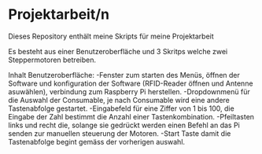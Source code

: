 # Projektarbeit/n
Dieses Repository enthält meine Skripts für meine Projektarbeit

Es besteht aus einer Benutzeroberfläche und 3 Skritps welche zwei Steppermotoren betreiben. 

Inhalt Benutzeroberfläche: 
-Fenster zum starten des Menüs, öffnen der Software und konfiguration der Software (RFID-Reader öffnen und Antenne asuwählen), verbindung zum Raspberry Pi herstellen.
-Dropdownmenü für die Auswahl der Consumable, je nach Consumable wird eine andere Tastenabfolge gestartet.
-Eingabefeld für eine Ziffer von 1 bis 100, die Eingabe der Zahl bestimmt die Anzahl einer Tastenkombination.
-Pfeiltasten links und recht die, solange sie gedrückt werden einen Befehl an das Pi senden zur manuellen steuerung der Motoren.
-Start Taste damit die Tastenabfolge begint gemäss der vorherigen auswahl. 